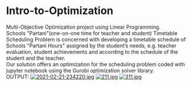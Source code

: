 # Intro-to-Optimization
Multi-Objective Optimization project using Linear Programming.\
Schools "Partani"(one-on-one time for teacher and student) Timetable Scheduling Problem is concerned with developing a timetable schedule of Schools "Partani Hours" assigned by the student’s needs, e.g. teacher evaluation, student achievements and according to the schedule of the student and the teacher.\
Our solution offers an optimization for the scheduling problem coded with jupyter notebook using the Gurobi optimization solver library.\
OUTPUT:
[![2021-02-21-234220.jpg](https://i.postimg.cc/Dw6Vbr94/2021-02-21-234220.jpg)](https://postimg.cc/QFFY2Txj)
[![211.jpg](https://i.postimg.cc/RFnbGKDR/211.jpg)](https://postimg.cc/MMqDpMxM)
[![311.jpg](https://i.postimg.cc/LsGxqh8Z/311.jpg)](https://postimg.cc/yJXmt19V)

